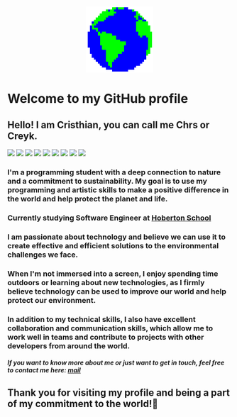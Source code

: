 <p align="center">
    <img alt="Earth" src="https://github.com/jzamora5/jzamora5/raw/main/assets/Earth.gif?raw=true" style="max-width: 100%; display: inline-block;" data-target="animated-image.originalImage">
</p>

 # **Welcome to my GitHub profile**

## Hello! I am Cristhian, you can call me Chrs or Creyk.
<a>
<img src="https://camo.githubusercontent.com/470dcc6……7374796…" data-canonical-src="https://img.shields.io/badge/Flask-000000?style=flat&logo=flask&logoColor=white" style="max-width: 100%;">

<img src="https://camo.githubusercontent.com/3084f13……6c653d6…" data-canonical-src="https://img.shields.io/badge/-MongoDB-4DB33D?style=flat&logo=mongodb&logoColor=FFFFFF" style="max-width: 100%;">

<img src="https://camo.githubusercontent.com/b24c33b……74796c6…" data-canonical-src="https://img.shields.io/badge/-MySQL-F29111?style=flat&logo=mysql&logoColor=FFFFFF" style="max-width: 100%;">

<img src="https://camo.githubusercontent.com/499d407……3939433…" data-canonical-src="https://img.shields.io/badge/C-00599C?style=flat&logo=c&logoColor=white" style="max-width: 100%;">

<img src="https://camo.githubusercontent.com/2b850a3……3d666c6…" data-canonical-src="https://img.shields.io/badge/Amazon_AWS-232F3E?style=flat&logo=amazon-aws&logoColor=white" style="max-width: 100%;">

<img src="https://camo.githubusercontent.com/db0f3d5……653d666…" data-canonical-src="https://img.shields.io/badge/-Firebase-FFA611?style=flat&logo=firebase&logoColor=FFFFFF" style="max-width: 100%;">

<img src="https://camo.githubusercontent.com/ca51e63……3f73747…" data-canonical-src="http://img.shields.io/badge/-Git-F1502F?style=flat&logo=git&logoColor=FFFFFF" style="max-width: 100%;">

<img src="https://camo.githubusercontent.com/e6827dd……796c653…" data-canonical-src="http://img.shields.io/badge/-Github-000000?style=flat&logo=github&logoColor=FFFFFF" style="max-width: 100%;">

<img src="https://camo.githubusercontent.com/dcba282……6973756…" data-canonical-src="http://img.shields.io/badge/-VS%20Code-007ACC?style=flat&logo=visual%20studio%20code&logoColor=white" style="max-width: 100%;">

</a>

### I'm a programming student with a deep connection to nature and a commitment to sustainability. My goal is to use my programming and artistic skills to make a positive difference in the world and help protect the planet and life.
### Currently studying Software Engineer at [Hoberton School](https://www.holbertonschool.com/)

### I am passionate about technology and believe we can use it to create effective and efficient solutions to the environmental challenges we face.
### When I'm not immersed into a screen, I enjoy spending time outdoors or learning about new technologies, as I firmly believe technology can be used to improve our world and help protect our environment.
### In addition to my technical skills, I also have excellent collaboration and communication skills, which allow me to work well in teams and contribute to projects with other developers from around the world.

##### *If you want to know more about me or just want to get in touch, feel free to contact me here: [mail](crisdevs117@gmail.com)*

## **Thank you for visiting my profile and being a part of my commitment to the world!🌱**
